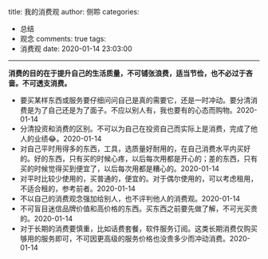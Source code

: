 title: 我的消费观
author: 侧聆
categories:
  - 总结
  - 观念
comments: true
tags:
  - 消费观
date: 2020-01-14 23:03:00
---
**消费的目的在于提升自己的生活质量，不可铺张浪费，适当节俭，也不必过于吝啬。不可透支消费。**
* 要买某样东西或服务要仔细问问自己是真的需要它，还是一时冲动。要分清消费是为了自己还是为了面子。不应以别人有，我也要有的心态而购物。2020-01-14
* 分清投资和消费的区别。不可以为自己在投资自己而实际上是消费，完成了他人的业绩:joy:。2020-01-14
* 对自己平时用得多的东西，工具，选质量好耐用的，在自己消费水平内买好的。好的东西，只有买的时候心疼，以后每次用都是开心的；差的东西，只有买的时候觉得买到便宜了，以后每次用都是糟心的。2020-01-14
* 对平时比较少使用的，买普通的，便宜的。对于偶尔使用的，可以考虑租用，不适合租的，参考前者。2020-01-14
* 不以自己的消费观念强加给别人，也不评判他人的消费观。2020-01-14
* 不可盲目迷信品牌价值和高价格的东西。买东西之前要先做了解，不可光买贵的。2020-01-14
* 对于长期的消费要慎重，比如话费套餐，软件服务订阅。这类长期消费仅购买够用的服务即可，不可因更高级的服务价格也没贵多少而冲动消费。2020-01-14